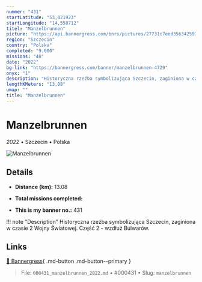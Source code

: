 ```yaml
---
nummer: "431"
startLatitude: "53,421923"
startLongitude: "14,558712"
titel: "Manzelbrunnen"
picture: "https://api.bannergress.com/bnrs/pictures/27731c7eed356342597202a124dc7155"
region: "Szczecin"
country: "Polska"
completed: "9.000"
missions: "48"
date: "2022"
bg-link: "https://bannergress.com/banner/manzelbrunnen-4729"
onyx: "1"
description: "Historyczna rzeźba symbolizująca Szczecin, zaginiona w czasie 2 Wojny Światowej. Część  2 - wzdłuż Bulwarów."
lengthKMeters: "13,08"
umap: ""
title: "Manzelbrunnen"
---
```

# Manzelbrunnen

*2022* • Szczecin • Polska

![Manzelbrunnen](https://api.bannergress.com/bnrs/pictures/27731c7eed356342597202a124dc7155)

## Details
- **Distance (km):** 13.08

- **Total missions completed:** 
- **This is my banner no.:** 431


!!! note "Description"
    Historyczna rzeźba symbolizująca Szczecin, zaginiona w czasie 2 Wojny Światowej. Część  2 - wzdłuż Bulwarów.



## Links
[🔗 Bannergress](https://bannergress.com/banner/manzelbrunnen-4729){ .md-button .md-button--primary }



> File: `000431_manzelbrunnen_2022.md` • #000431 • Slug: `manzelbrunnen`

